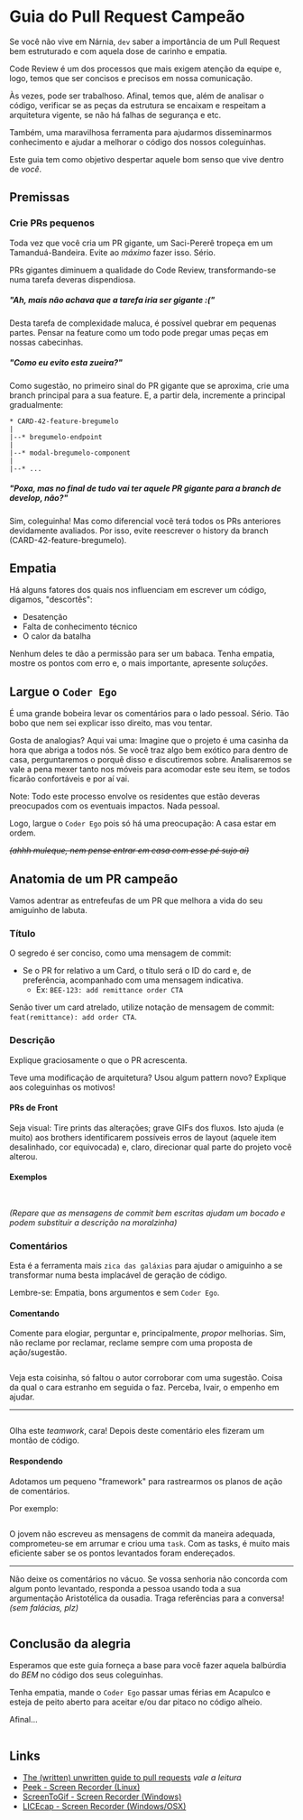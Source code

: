 # Guia do Pull Request Campeão

Se você não vive em Nárnia, `dev` saber a importância de um Pull Request bem estruturado e com aquela dose de carinho e empatia. 

Code Review é um dos processos que mais exigem atenção da equipe e, logo, temos que ser concisos e precisos em nossa comunicação.

Às vezes, pode ser trabalhoso. Afinal, temos que, além de analisar o código, verificar se as peças da estrutura se encaixam e respeitam a arquitetura vigente, se não há falhas de segurança e etc.

Também, uma maravilhosa ferramenta para ajudarmos disseminarmos conhecimento e ajudar a melhorar o código dos nossos coleguinhas.

Este guia tem como objetivo despertar aquele bom senso que vive dentro de _você_.

## Premissas

### Crie PRs pequenos

Toda vez que você cria um PR gigante, um Saci-Pererê tropeça em um Tamanduá-Bandeira. Evite ao _máximo_ fazer isso. Sério.

PRs gigantes diminuem a qualidade do Code Review, transformando-se numa tarefa deveras dispendiosa. 

##### "Ah, mais não achava que a tarefa iria ser gigante :("

Desta tarefa de complexidade maluca, é possível quebrar em pequenas partes. Pensar na feature como um todo pode pregar umas peças em nossas cabecinhas.

##### "Como eu evito esta zueira?"

Como sugestão, no primeiro sinal do PR gigante que se aproxima, crie uma branch principal para a sua feature. E, a partir dela, incremente a principal gradualmente:

```
* CARD-42-feature-bregumelo
|
|--* bregumelo-endpoint
|
|--* modal-bregumelo-component
|
|--* ...
```

##### "Poxa, mas no final de tudo vai ter aquele PR gigante para a branch de develop, não?" 

Sim, coleguinha! Mas como diferencial vocẽ terá todos os PRs anteriores devidamente avaliados. Por isso, evite reescrever o history da branch (CARD-42-feature-bregumelo). 

## Empatia

Há alguns fatores dos quais nos influenciam em escrever um código, digamos, "descortês":

* Desatenção
* Falta de conhecimento técnico
* O calor da batalha

Nenhum deles te dão a permissão para ser um babaca. Tenha empatia, mostre os pontos com erro e, o mais importante, apresente _soluções_.

## Largue o `Coder Ego`

É uma grande bobeira levar os comentários para o lado pessoal. Sério. Tão bobo que nem sei explicar isso direito, mas vou tentar.

Gosta de analogias? Aqui vai uma: Imagine que o projeto é uma casinha da hora que abriga a todos nós. 
Se você traz algo bem exótico para dentro de casa, perguntaremos o porquê disso e discutiremos sobre. 
Analisaremos se vale a pena mexer tanto nos móveis para acomodar este seu item, se todos ficarão confortáveis e por aí vai.

Note: Todo este processo envolve os residentes que estão deveras preocupados com os eventuais impactos. Nada pessoal.

Logo, largue o `Coder Ego` pois só há uma preocupação: A casa estar em ordem. 

~~_(ahhh muleque, nem pense entrar em casa com esse pé sujo aí)_~~

## Anatomia de um PR campeão

Vamos adentrar as entrefeufas de um PR que melhora a vida do seu amiguinho de labuta.

### Título

O segredo é ser conciso, como uma mensagem de commit:

* Se o PR for relativo a um Card, o título será o ID do card e, de preferência, acompanhado com uma mensagem indicativa.
  * Ex: `BEE-123: add remittance order CTA`

Senão tiver um card atrelado, utilize notação de mensagem de commit: `feat(remittance): add order CTA`.

### Descrição

Explique graciosamente o que o PR acrescenta.
 
Teve uma modificação de arquitetura? Usou algum pattern novo? Explique aos coleguinhas os motivos!

#### PRs de Front

Seja visual: Tire prints das alterações; grave GIFs dos fluxos. Isto ajuda (e muito) aos brothers identificarem possíveis erros de layout (aquele item desalinhado, cor equivocada) e, claro, direcionar qual parte do projeto você alterou.

#### Exemplos

<p align="center">
  <img src="https://cdn.rawgit.com/Beetech-global/bee-stylish/master/pull-requests/pr-1.gif" alt="">
</p>

<p align="center">
  <img src="https://cdn.rawgit.com/Beetech-global/bee-stylish/master/pull-requests/pr-2.jpg" alt="">
</p>

_(Repare que as mensagens de commit bem escritas ajudam um bocado e podem substituir a descrição na moralzinha)_

### Comentários

Esta é a ferramenta mais `zica das galáxias` para ajudar o amiguinho a se transformar numa besta implacável de geração de código.

Lembre-se: Empatia, bons argumentos e sem `Coder Ego`.

#### Comentando

Comente para elogiar, perguntar e, principalmente, *propor* melhorias. Sim, não reclame por reclamar, reclame sempre com uma proposta de ação/sugestão.

<p align="center">
  <img src="https://cdn.rawgit.com/Beetech-global/bee-stylish/master/pull-requests/comment-1.jpg" alt="">
</p>

Veja esta coisinha, só faltou o autor corroborar com uma sugestão. Coisa da qual o cara estranho em seguida o faz. Perceba, Ivair, o empenho em ajudar.

---

<p align="center">
  <img src="https://cdn.rawgit.com/Beetech-global/bee-stylish/master/pull-requests/comment-helpful.jpg" alt="">
</p>

Olha este _teamwork_, cara! Depois deste comentário eles fizeram um montão de código.

#### Respondendo

Adotamos um pequeno "framework" para rastrearmos os planos de ação de comentários.

Por exemplo:

<p align="center">
  <img src="https://cdn.rawgit.com/Beetech-global/bee-stylish/master/pull-requests/comment-commit.jpg" alt="">
</p>

O jovem não escreveu as mensagens de commit da maneira adequada, comprometeu-se em arrumar e criou uma `task`. Com as tasks, é muito mais eficiente saber se os pontos levantados foram endereçados.

---

Não deixe os comentários no vácuo. Se vossa senhoria não concorda com algum ponto levantado, responda a pessoa usando toda a sua argumentação Aristotélica da ousadia. Traga referências para a conversa! _(sem falácias, plz)_

<p align="center">
  <img src="https://cdn.rawgit.com/Beetech-global/bee-stylish/master/pull-requests/comment-argument.jpg" alt="">
</p>

## Conclusão da alegria

Esperamos que este guia forneça a base para você fazer aquela balbúrdia do *BEM* no código dos seus coleguinhas.

Tenha empatia, mande o `Coder Ego` passar umas férias em Acapulco e esteja de peito aberto para aceitar e/ou dar pitaco no código alheio.

Afinal...

<p align="center">
  <img src="https://cdn.rawgit.com/Beetech-global/bee-stylish/master/pull-requests/so-vira-fera-quem-ve-pull-requests.jpg" alt="">
</p>

## Links

* [The (written) unwritten guide to pull requests](https://www.atlassian.com/blog/git/written-unwritten-guide-pull-requests) _vale a leitura_
* [Peek - Screen Recorder (Linux)](https://github.com/phw/peek)
* [ScreenToGif - Screen Recorder (Windows)](https://www.screentogif.com)
* [LICEcap - Screen Recorder (Windows/OSX)](https://www.cockos.com/licecap/)
